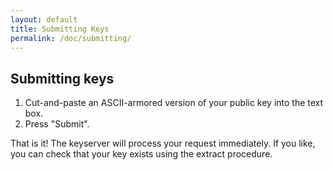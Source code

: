 ```yaml
---
layout: default
title: Submitting Keys
permalink: /doc/submitting/
---
```


## Submitting keys

1. Cut-and-paste an ASCII-armored version of your public key into the text box.
1. Press "Submit".

That is it! The keyserver will process your request immediately. If you like, you can check that your key exists using the extract procedure. 
